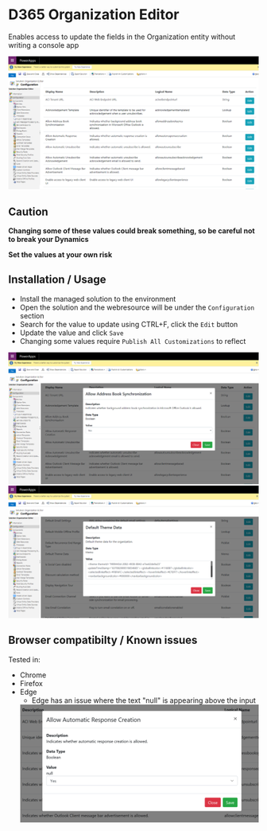 # D365 Organization Editor
Enables access to update the fields in the Organization entity without writing a console app

<img src="./img/root.png">

## Caution
<b>Changing some of these values could break something, so be careful not to break your Dynamics</b>

<b>Set the values at your own risk</b>

## Installation / Usage
- Install the managed solution to the environment
- Open the solution and the webresource will be under the `Configuration` section
- Search for the value to update using CTRL+F, click the `Edit` button
- Update the value and click `Save`
- Changing some values require `Publish All Customizations` to reflect 

<img src="./img/sample-1.png">
<img src="./img/sample-2.png">

## Browser compatibilty / Known issues
Tested in:
- Chrome
- Firefox
- Edge
  - Edge has an issue where the text "null" is appearing above the input
  <img src="./img/edge-null-error.png">